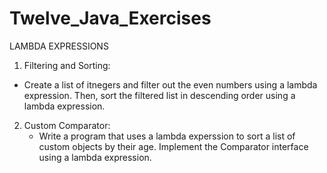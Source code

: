 # Twelve_Java_Exercises

LAMBDA EXPRESSIONS
1. Filtering and Sorting:
  - Create a list of itnegers and filter out the even numbers using a lambda expression. Then, sort the filtered list in descending order using a lambda expression.
   
2. Custom Comparator:
   - Write a program that uses a lambda experssion to sort a list of custom objects by their age. Implement the Comparator interface using a lambda expression.  
   
